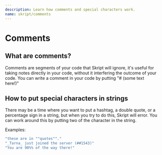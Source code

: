 ```yaml
---
description: Learn how comments and special characters work.
name: skript/comments
---
```


# Comments

## What are comments?

Comments are segments of your code that Skript will ignore, it's useful for taking notes directly in your code, without it interfering the outcome of your code. You can write a comment in your code by putting "\# \(some text here!\)"

## How to put special characters in strings

There may be a time where you want to put a hashtag, a double quote, or a percentage sign in a string, but when you try to do this, Skript will error. You can work around this by putting two of the character in the string.

Examples:

```r
"these are in ""quotes""."
"_Tarna_ just joined the server (##1543)"
"You are 90%% of the way there!"
```
